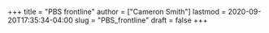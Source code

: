 +++
title = "PBS frontline"
author = ["Cameron Smith"]
lastmod = 2020-09-20T17:35:34-04:00
slug = "PBS_frontline"
draft = false
+++
